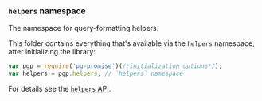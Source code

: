 ### `helpers` namespace

The namespace for query-formatting helpers.

This folder contains everything that's available via the `helpers` namespace, after initializing the library:

```js
var pgp = require('pg-promise')(/*initialization options*/);
var helpers = pgp.helpers; // `helpers` namespace
```

For details see the [`helpers` API](http://vitaly-t.github.io/pg-promise/helpers.html). 
